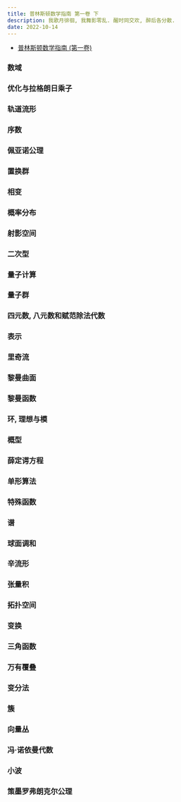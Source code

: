 ```yaml
---
title: 普林斯顿数学指南 第一卷 下
description: 我歌月徘徊, 我舞影零乱. 醒时同交欢, 醉后各分散.
date: 2022-10-14
---
```


- [普林斯顿数学指南 (第一卷)](https://book.douban.com/subject/25817381/)

### 数域

### 优化与拉格朗日乘子

### 轨道流形

### 序数

### 佩亚诺公理

### 置换群

### 相变

### 概率分布

### 射影空间

### 二次型

### 量子计算

### 量子群

### 四元数, 八元数和赋范除法代数

### 表示

### 里奇流

### 黎曼曲面

### 黎曼函数

### 环, 理想与模

### 概型

### 薛定谔方程

### 单形算法

### 特殊函数

### 谱

### 球面调和

### 辛流形

### 张量积

### 拓扑空间

### 变换

### 三角函数

### 万有覆叠

### 变分法

### 簇

### 向量丛

### 冯·诺依曼代数

### 小波

### 策墨罗弗朗克尔公理
